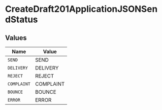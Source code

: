 # CreateDraft201ApplicationJSONSendStatus


## Values

| Name        | Value       |
| ----------- | ----------- |
| `SEND`      | SEND        |
| `DELIVERY`  | DELIVERY    |
| `REJECT`    | REJECT      |
| `COMPLAINT` | COMPLAINT   |
| `BOUNCE`    | BOUNCE      |
| `ERROR`     | ERROR       |